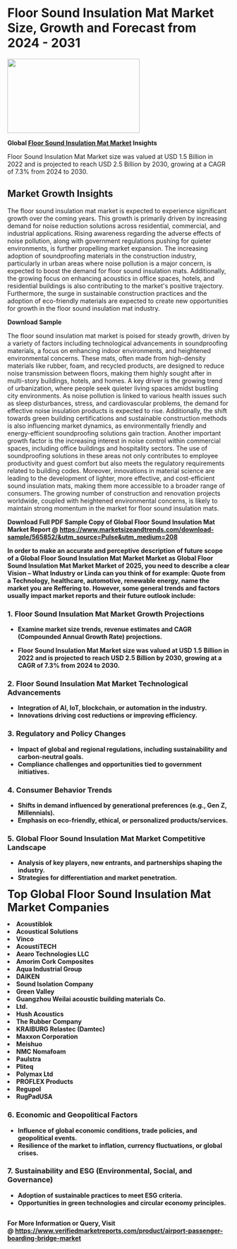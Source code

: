 <H1>Floor Sound Insulation Mat Market Size, Growth and Forecast from 2024 - 2031</H1><img class="aligncenter size-medium wp-image-584254" src="https://thirdeyenews.in/wp-content/uploads/2024/09/Global-Market-Research-300x168.jpeg" alt="" width="300" height="168" /><p><strong>Global&nbsp;<a href="https://www.marketsizeandtrends.com/download-sample/565852/&amp;utm_source=Pulse&amp;utm_medium=208">Floor Sound Insulation Mat Market</a> Insights</strong></p><p>Floor Sound Insulation Mat Market size was valued at USD 1.5 Billion in 2022 and is projected to reach USD 2.5 Billion by 2030, growing at a CAGR of 7.3% from 2024 to 2030.</p><p><h2>Market Growth Insights</h2> <p>The floor sound insulation mat market is expected to experience significant growth over the coming years. This growth is primarily driven by increasing demand for noise reduction solutions across residential, commercial, and industrial applications. Rising awareness regarding the adverse effects of noise pollution, along with government regulations pushing for quieter environments, is further propelling market expansion. The increasing adoption of soundproofing materials in the construction industry, particularly in urban areas where noise pollution is a major concern, is expected to boost the demand for floor sound insulation mats. Additionally, the growing focus on enhancing acoustics in office spaces, hotels, and residential buildings is also contributing to the market's positive trajectory. Furthermore, the surge in sustainable construction practices and the adoption of eco-friendly materials are expected to create new opportunities for growth in the floor sound insulation mat industry.</p> <p><strong>Download Sample</strong></p> <p>The floor sound insulation mat market is poised for steady growth, driven by a variety of factors including technological advancements in soundproofing materials, a focus on enhancing indoor environments, and heightened environmental concerns. These mats, often made from high-density materials like rubber, foam, and recycled products, are designed to reduce noise transmission between floors, making them highly sought after in multi-story buildings, hotels, and homes. A key driver is the growing trend of urbanization, where people seek quieter living spaces amidst bustling city environments. As noise pollution is linked to various health issues such as sleep disturbances, stress, and cardiovascular problems, the demand for effective noise insulation products is expected to rise. Additionally, the shift towards green building certifications and sustainable construction methods is also influencing market dynamics, as environmentally friendly and energy-efficient soundproofing solutions gain traction. Another important growth factor is the increasing interest in noise control within commercial spaces, including office buildings and hospitality sectors. The use of soundproofing solutions in these areas not only contributes to employee productivity and guest comfort but also meets the regulatory requirements related to building codes. Moreover, innovations in material science are leading to the development of lighter, more effective, and cost-efficient sound insulation mats, making them more accessible to a broader range of consumers. The growing number of construction and renovation projects worldwide, coupled with heightened environmental concerns, is likely to maintain strong momentum in the market for floor sound insulation mats. <p><strong></p><p><span class=""><strong>Download Full PDF Sample Copy of Global Floor Sound Insulation Mat Market Report</strong> @ <a href="https://www.marketsizeandtrends.com/download-sample/565852/&amp;utm_source=Pulse&amp;utm_medium=208" target="_blank">https://www.marketsizeandtrends.com/download-sample/565852/&amp;utm_source=Pulse&amp;utm_medium=208</a></span></p><p>In order to make an accurate and perceptive description of future scope of a Global&nbsp;Floor Sound Insulation Mat Market Market as Global&nbsp;Floor Sound Insulation Mat Market Market of 2025, you need to describe a clear Vision &ndash; What Industry or Linda can you think of for example: Quote from a Technology, healthcare, automotive, renewable energy, name the market you are Reffering to. However, some general trends and factors usually impact market reports and their future outlook include:</p><h3>1.&nbsp;<strong>Floor Sound Insulation Mat Market Growth Projections</strong></h3><ul><li>Examine market size trends, revenue estimates and CAGR (Compounded Annual Growth Rate) projections.</li><li><p>Floor Sound Insulation Mat Market size was valued at USD 1.5 Billion in 2022 and is projected to reach USD 2.5 Billion by 2030, growing at a CAGR of 7.3% from 2024 to 2030.</p></li></ul><h3>2.&nbsp;<strong>Floor Sound Insulation Mat Market Technological Advancements</strong></h3><ul><li>Integration of AI, IoT, blockchain, or automation in the industry.</li><li>Innovations driving cost reductions or improving efficiency.</li></ul><h3>3.&nbsp;<strong>Regulatory and Policy Changes</strong></h3><ul><li>Impact of global and regional regulations, including sustainability and carbon-neutral goals.</li><li>Compliance challenges and opportunities tied to government initiatives.</li></ul><h3>4.&nbsp;<strong>Consumer Behavior Trends</strong></h3><ul><li>Shifts in demand influenced by generational preferences (e.g., Gen Z, Millennials).</li><li>Emphasis on eco-friendly, ethical, or personalized products/services.</li></ul><h3>5.&nbsp;<strong>Global Floor Sound Insulation Mat Market Competitive Landscape</strong></h3><ul><li>Analysis of key players, new entrants, and partnerships shaping the industry.</li><li>Strategies for differentiation and market penetration.</li></ul><p data-pm-slice="1 1 []"><span style="color: inherit; font-family: inherit; font-size: 25px;">Top Global Floor Sound Insulation Mat Market Companies</span></p><div class="" data-test-id=""><p><li>Acoustiblok</li><li> Acoustical Solutions</li><li> Vinco</li><li> AcoustiTECH</li><li> Aearo Technologies LLC</li><li> Amorim Cork Composites</li><li> Aqua Industrial Group</li><li> DAIKEN</li><li> Sound Isolation Company</li><li> Green Valley</li><li> Guangzhou Weilai acoustic building materials Co.</li><li> Ltd.</li><li> Hush Acoustics</li><li> The Rubber Company</li><li> KRAIBURG Relastec (Damtec)</li><li> Maxxon Corporation</li><li> Meishuo</li><li> NMC Nomafoam</li><li> Paulstra</li><li> Pliteq</li><li> Polymax Ltd</li><li> PROFLEX Products</li><li> Regupol</li><li> RugPadUSA</li></p></div><h3>6.&nbsp;<strong>Economic and Geopolitical Factors</strong></h3><ul><li>Influence of global economic conditions, trade policies, and geopolitical events.</li><li>Resilience of the market to inflation, currency fluctuations, or global crises.</li></ul><h3>7.&nbsp;<strong>Sustainability and ESG (Environmental, Social, and Governance)</strong></h3><ul><li>Adoption of sustainable practices to meet ESG criteria.</li><li>Opportunities in green technologies and circular economy principles.</li></ul><h2><strong style="font-size: 14px;">For More Information or Query, Visit @&nbsp;</strong><a style="background-color: #ffffff; font-size: 14px;" href="https://www.marketsizeandtrends.com/report/floor-sound-insulation-mat-market/" target="_blank">https://www.verifiedmarketreports.com/product/airport-passenger-boarding-bridge-market</a></h2>
